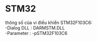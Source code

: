 # STM32


thông số của vi điều khiển STM32F103C6: <br>
-Dialog DLL : DARMSTM.DLL <br>
-Parameter  : -pSTM32F103C6
